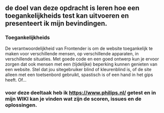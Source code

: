 ## de doel van deze opdracht is leren hoe een toegankelijkheids test kan uitvoeren en presenteert ik mijn bevindingen.

### Toegankelijkheids

De verantwoordelijkheid van Frontender is om de website toegankelijk te maken voor verschillende mensen, op verschillende apparaten, in verschillende situaties. Met goede code en een goed ontwerp kun je ervoor zorgen dat ook mensen met een (tijdelijke) beperking kunnen genieten van een website. 
Stel dat jou sitegebruiker blind of kleurenblind is, of de site alleen met een toetsenbord gebruikt, spastisch is of een hand in het gips heeft. Of...

### voor deze deeltaak heb ik https://www.philips.nl/ getest en in mijn WIKI kan je vinden wat zijn de scoren, issues en de oplossingen.



